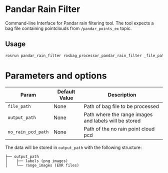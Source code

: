 # Pandar Rain Filter

Command-line Interface for Pandar rain filtering tool. The tool expects a bag file containing pointclouds from `/pandar_points_ex` topic.

## Usage

```sh
rosrun pandar_rain_filter rosbag_processor_pandar_rain_filter _file_path:=[bag file path] _output_path:=[output_path] _no_rain_pcd_path:=[no_rain_pcd]
```

# Parameters and options

 |Param|Default Value|Description|
 |---|---|---|
 |`file_path`|None|Path of bag file to be processed|
 |`output_path`|None|Path where the range images and labels will be stored|
 |`no_rain_pcd_path`|None|Path of the no rain point cloud pcd|


The data will be stored in `output_path` with the following structure:

```
├── output_path
│    ├── labels (png images)
│    └── range_images (EXR files)

